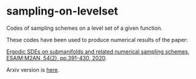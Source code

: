 # sampling-on-levelset

Codes of sampling schemes on a level set of a given function. 

These codes have been used to produce numerical results of the paper:

[Ergodic SDEs on submanifolds and related numerical sampling schemes, ESAIM:M2AN, 54(2), pp.391-430, 2020](https://doi.org/10.1051/m2an/2019071).

Arxiv version is [here](https://arxiv.org/abs/1702.08064).

